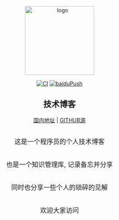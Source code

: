 <p align="center"><a href="https://crazyhuan.gitee.io/" target="_blank" rel="noopener noreferrer"><img width="180" src="https://cdn.jsdelivr.net/gh/CrazyHuan/ImageBank@image/blog/20200909184001.png" alt="logo"></a></p>

<p align="center">
  <a href="https://github.com/CrazyHUAN/BLOG_HUAN/actions?query=workflow%3ACI"><img src="https://github.com/CrazyHUAN/BLOG_HUAN/workflows/CI/badge.svg" alt="CI"></a>
  <a href="https://github.com/CrazyHUAN/BLOG_HUAN/actions?query=workflow%3AbaiduPush"><img src="https://github.com/CrazyHUAN/BLOG_HUAN/workflows/baiduPush/badge.svg" alt="baiduPush"></a>
</p>

<h2 align="center">技术博客</h2>


<p align="center" >
   <a href="https://crazyhuan.gitee.io">国内地址</a>  
   | 
   <a href="https://doc.xugaoyi.com/vuepress-theme-vdoing-doc"> GITHUB源 </a>
</p>

<p align="center" style="font-size:120%;line-height:60px">
  这是一个程序员的个人技术博客  
  <br/>
  也是一个知识管理库, 记录备忘并分享
  <br/>
  同时也分享一些个人的琐碎的见解
  <br/>
  欢迎大家访问

</p>
